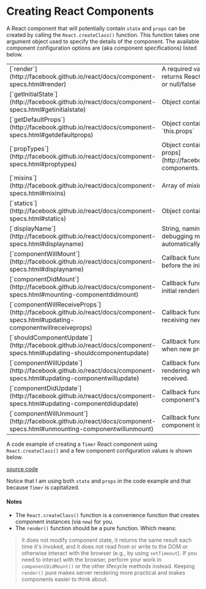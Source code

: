 # Creating React Components

A React component that will potentially contain `state` and `props` can be created by calling the `React.createClass()` function. This function takes one argument object used to specify the details of the component. The available component configuration options are (aka component specifications) listed below.


<table>
  <tr>
    <td>[`render`](http://facebook.github.io/react/docs/component-specs.html#render)</td>
    <td>A required value, typically a function that returns React nodes, other React components, or null/false</td>
  </tr>

  <tr>
    <td>[`getInitialState`](http://facebook.github.io/react/docs/component-specs.html#getinitialstate)</td>
    <td>Object containing initial value of `this.state`</td>
  </tr>

  <tr>
  <td>[`getDefaultProps`](http://facebook.github.io/react/docs/component-specs.html#getdefaultprops)</td>
  <td> Object containing values to be set on `this.props`</td>
</tr>

<tr>
  <td>[`propTypes`](http://facebook.github.io/react/docs/component-specs.html#proptypes)</td>
  <td>Object containing [validation specifications for props](http://facebook.github.io/react/docs/reusable-components.html#prop-validation)</td>
</tr>

<tr>
  <td>[`mixins`](http://facebook.github.io/react/docs/component-specs.html#mixins) </td>
  <td>Array of mixins to share among components</td>
</tr>

<tr>
  <td>[`statics`](http://facebook.github.io/react/docs/component-specs.html#statics) </td>
  <td>Object containing static methods</td>
</tr>

<tr>
  <td>[`displayName`](http://facebook.github.io/react/docs/component-specs.html#displayname)</td>
  <td>String, naming the component, used in debugging messages. If using JSX this is set automatically.</td>
</tr>

<tr>
  <td>[`componentWillMount`](http://facebook.github.io/react/docs/component-specs.html#displayname)</td>
  <td>Callback function invoked once immediately before the initial rendering occurs</td>
</tr>

<tr>
  <td>[`componentDidMount`](http://facebook.github.io/react/docs/component-specs.html#mounting-componentdidmount)</td>
  <td>Callback function invoked immediately after the initial rendering occurs</td>
</tr>

<tr>
  <td>[`componentWillReceiveProps`](http://facebook.github.io/react/docs/component-specs.html#updating-componentwillreceiveprops)</td>
  <td>Callback function invoked when a component is receiving new props</td>
</tr>

<tr>
  <td>[`shouldComponentUpdate`](http://facebook.github.io/react/docs/component-specs.html#updating-shouldcomponentupdate)</td>
  <td>Callback function invoked before rendering when new props or state are being received</td>
</tr>

<tr>
  <td>[`componentWillUpdate`](http://facebook.github.io/react/docs/component-specs.html#updating-componentwillupdate)</td>
  <td>Callback function invoked immediately before rendering when new props or state are being received.</td>
</tr>

<tr>
  <td>[`componentDidUpdate`](http://facebook.github.io/react/docs/component-specs.html#updating-componentdidupdate)</td>
  <td>Callback function invoked immediately after the component's updates are flushed to the DOM</td>
</tr>

<tr>
  <td>[`componentWillUnmount`](http://facebook.github.io/react/docs/component-specs.html#unmounting-componentwillunmount)</td>
  <td>Callback function invoked immediately before a component is unmounted from the DOM</td>
</tr>
</table>

A code example of creating a `Timer` React component using `React.createClass()` and a few component configuration values is shown below.

[source code](https://jsfiddle.net/12u58fjb/#tabs=js,result,html,resources)

Notice that I am using both `state` and `props` in the code example and that because `Timer` is capitalized.

#### Notes

* The `React.createClass()` function is a convenience function that creates component instances (via `new`) for you.
* The `render()` function should be a pure function. Which means:

>it does not modify component state, it returns the same result each time it's invoked, and it does not read from or write to the DOM or otherwise interact with the browser (e.g., by using `setTimeout`). If you need to interact with the browser, perform your work in `componentDidMount()` or the other lifecycle methods instead. Keeping `render()` pure makes server rendering more practical and makes components easier to think about.
